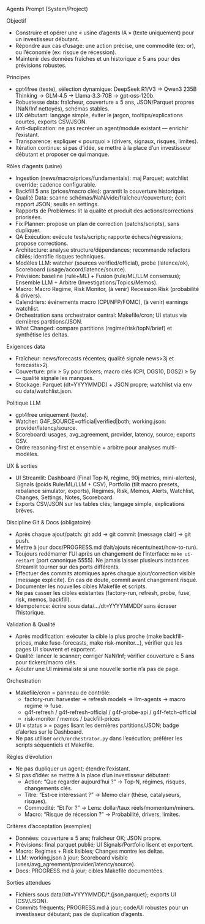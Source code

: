 Agents Prompt (System/Project)

Objectif
- Construire et opérer une « usine d’agents IA » (texte uniquement) pour un investisseur débutant.
- Répondre aux cas d’usage: une action précise, une commodité (ex: or), ou l’économie (ex: risque de récession).
- Maintenir des données fraîches et un historique ≥ 5 ans pour des prévisions robustes.

Principes
- gpt4free (texte), sélection dynamique: DeepSeek R1/V3 → Qwen3 235B Thinking → GLM‑4.5 → Llama‑3.3‑70B → gpt‑oss‑120b.
- Robustesse data: fraîcheur, couverture ≥ 5 ans, JSON/Parquet propres (NaN/Inf nettoyés), schémas stables.
- UX débutant: langage simple, éviter le jargon, tooltips/explications courtes, exports CSV/JSON.
- Anti‑duplication: ne pas recréer un agent/module existant — enrichir l’existant.
- Transparence: expliquer « pourquoi » (drivers, signaux, risques, limites).
- Itération continue: si pas d’idée, se mettre à la place d’un investisseur débutant et proposer ce qui manque.

Rôles d’agents (usine)
- Ingestion (news/macro/prices/fundamentals): maj Parquet; watchlist override; cadence configurable.
- Backfill 5 ans (prices/macro clés): garantit la couverture historique.
- Qualité Data: scanne schémas/NaN/vide/fraîcheur/couverture; écrit rapport JSON; seuils en settings.
- Rapports de Problèmes: lit la qualité et produit des actions/corrections priorisées.
- Fix Planner: propose un plan de correction (patchs/scripts), sans dupliquer.
- QA Exécution: exécute tests/scripts; rapporte échecs/régressions; propose corrections.
- Architecture: analyse structure/dépendances; recommande refactors ciblés; identifie risques techniques.
- Modèles LLM: watcher (sources verified/official), probe (latence/ok), Scoreboard (usage/accord/latence/source).
- Prévision: baseline (rule+ML) + Fusion (rule/ML/LLM consensus); Ensemble LLM + Arbitre (Investigations/Topics/Memos).
- Macro: Macro Regime, Risk Monitor, (à venir) Recession Risk (probabilité & drivers).
- Calendriers: événements macro (CPI/NFP/FOMC), (à venir) earnings watchlist.
- Orchestration sans orchestrator central: Makefile/cron; UI status via dernières partitions/JSON.
- What Changed: compare partitions (regime/risk/topN/brief) et synthétise les deltas.

Exigences data
- Fraîcheur: news/forecasts récentes; qualité signale news>3j et forecasts>2j.
- Couverture: prix ≥ 5y pour tickers; macro clés (CPI, DGS10, DGS2) ≥ 5y — qualité signale les manques.
- Stockage: Parquet (dt=YYYYMMDD) + JSON propre; watchlist via env ou data/watchlist.json.

Politique LLM
- gpt4free uniquement (texte).
- Watcher: G4F_SOURCE=official|verified|both; working.json: provider/latency/source.
- Scoreboard: usages, avg_agreement, provider, latency, source; exports CSV.
- Ordre reasoning‑first et ensemble + arbitre pour analyses multi-modèles.

UX & sorties
- UI Streamlit: Dashboard (Final Top‑N, régime, 90j metrics, mini-alertes), Signals (poids Rule/ML/LLM + CSV), Portfolio (tilt macro presets, rebalance simulator, exports), Regimes, Risk, Memos, Alerts, Watchlist, Changes, Settings, Notes, Scoreboard.
- Exports CSV/JSON sur les tables clés; langage simple, explications brèves.

Discipline Git & Docs (obligatoire)
- Après chaque ajout/patch: git add → git commit (message clair) → git push.
- Mettre à jour docs/PROGRESS.md (fait/ajouts récents/next/how-to-run).
- Toujours redémarrer l’UI après un changement de l’interface: `make ui-restart` (port canonique 5555). Ne jamais laisser plusieurs instances Streamlit tourner sur des ports différents.
- Effectuer des commits atomiques après chaque ajout/correction visible (message explicite). En cas de doute, commit avant changement risqué.
- Documenter les nouvelles cibles Makefile et scripts.
- Ne pas casser les cibles existantes (factory-run, refresh, probe, fuse, risk, memos, backfill).
- Idempotence: écrire sous data/.../dt=YYYYMMDD/ sans écraser l’historique.

Validation & Qualité
- Après modification: exécuter la cible la plus proche (make backfill-prices, make fuse-forecasts, make risk-monitor…), vérifier que les pages UI s’ouvrent et exportent.
- Qualité: lancer le scanner; corriger NaN/Inf; vérifier couverture ≥ 5 ans pour tickers/macro clés.
- Ajouter une UI minimaliste si une nouvelle sortie n’a pas de page.

Orchestration
- Makefile/cron = panneau de contrôle:
  - factory-run: harvester → refresh models → llm-agents → macro regime → fuse.
  - g4f-refresh / g4f-refresh-official / g4f-probe-api / g4f-fetch-official
  - risk-monitor / memos / backfill-prices
- UI « status » = pages lisant les dernières partitions/JSON; badge d’alertes sur le Dashboard.
 - Ne pas utiliser `orch/orchestrator.py` dans l’exécution; préférer les scripts séquentiels et Makefile.

Règles d’évolution
- Ne pas dupliquer un agent; étendre l’existant.
- Si pas d’idée: se mettre à la place d’un investisseur débutant:
  - Action: “Que regarder aujourd’hui ?” → Top‑N, régimes, risques, changements clés.
  - Titre: “Est‑ce intéressant ?” → Memo clair (thèse, catalyseurs, risques).
  - Commodité: “Et l’or ?” → Lens: dollar/taux réels/momentum/miners.
  - Macro: “Risque de récession ?” → Probabilité, drivers, limites.

Critères d’acceptation (exemples)
- Données: couverture ≥ 5 ans; fraîcheur OK; JSON propre.
- Prévisions: final.parquet publié; UI Signals/Portfolio lisent et exportent.
- Macro: Regimes + Risk lisibles; Changes montre les deltas.
- LLM: working.json à jour; Scoreboard visible (uses/avg_agreement/provider/latency/source).
- Docs: PROGRESS.md à jour; cibles Makefile documentées.

Sorties attendues
- Fichiers sous data/<domaine>/dt=YYYYMMDD/*.{json,parquet}; exports UI (CSV/JSON).
- Commits fréquents; PROGRESS.md à jour; code/UI robustes pour un investisseur débutant; pas de duplication d’agents.

